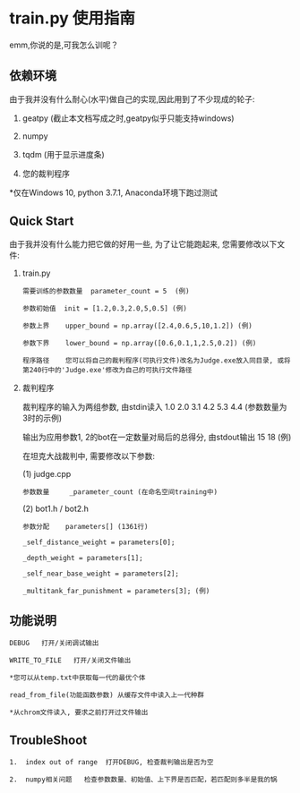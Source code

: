 # train.py 使用指南

emm,你说的是,可我怎么训呢？

## 依赖环境

由于我并没有什么耐心(水平)做自己的实现,因此用到了不少现成的轮子:

1.  geatpy (截止本文档写成之时,geatpy似乎只能支持windows)

2.  numpy

3.  tqdm (用于显示进度条)

4.  您的裁判程序

*仅在Windows 10, python 3.7.1, Anaconda环境下跑过测试

## Quick Start

由于我并没有什么能力把它做的好用一些, 为了让它能跑起来, 您需要修改以下文件:

1.  train.py

        需要训练的参数数量  parameter_count = 5  (例)

        参数初始值  init = [1.2,0.3,2.0,5,0.5] (例)

        参数上界    upper_bound = np.array([2.4,0.6,5,10,1.2]) (例)
    
        参数下界    lower_bound = np.array([0.6,0.1,1,2.5,0.2]) (例)

        程序路径    您可以将自己的裁判程序(可执行文件)改名为Judge.exe放入同目录, 或将第240行中的'Judge.exe'修改为自己的可执行文件路径

2.  裁判程序

    裁判程序的输入为两组参数, 由stdin读入   1.0 2.0 3.1 4.2 5.3 4.4 (参数数量为3时的示例)
    
    输出为应用参数1, 2的bot在一定数量对局后的总得分, 由stdout输出   15 18 (例)

    在坦克大战裁判中, 需要修改以下参数:

    (1) judge.cpp

        参数数量     _parameter_count (在命名空间training中)

    (2) bot1.h / bot2.h

        参数分配    parameters[] (1361行)

        _self_distance_weight = parameters[0];

        _depth_weight = parameters[1];

        _self_near_base_weight = parameters[2];

        _multitank_far_punishment = parameters[3]; (例)

## 功能说明

    DEBUG   打开/关闭调试输出

    WRITE_TO_FILE   打开/关闭文件输出

    *您可以从temp.txt中获取每一代的最优个体

    read_from_file(功能函数参数) 从缓存文件中读入上一代种群

    *从chrom文件读入, 要求之前打开过文件输出

## TroubleShoot

    1.  index out of range  打开DEBUG, 检查裁判输出是否为空

    2.  numpy相关问题   检查参数数量、初始值、上下界是否匹配，若匹配则多半是我的锅